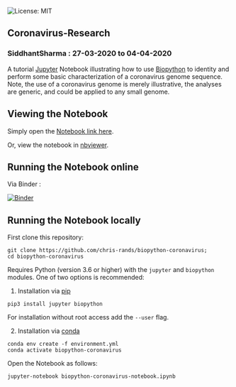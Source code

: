 ![License: MIT](https://img.shields.io/badge/License-MIT-blue.svg)
## Coronavirus-Research
### SiddhantSharma : 27-03-2020 to 04-04-2020

A tutorial [Jupyter](https://jupyter.org/) Notebook illustrating how to use [Biopython](https://github.com/biopython/biopython) to identity and perform some basic characterization of a coronavirus genome sequence. Note, the use of a coronavirus genome is merely illustrative, the analyses are generic, and could be applied to any small genome.

## Viewing the Notebook

Simply open the [Notebook link here](https://github.com/ssiddhantsharma/Coronavirus-Research-Tutorial/blob/master/biopython-coronavirus-notebook.ipynb).

Or, view the notebook in [nbviewer](https://nbviewer.jupyter.org/github/ssiddhantsharma/Coronavirus-Research-Tutorial/blob/master/biopython-coronavirus-notebook.ipynb).

## Running the Notebook online

Via Binder :

[![Binder](https://mybinder.org/badge_logo.svg)](https://mybinder.org/v2/gh/chris-rands/biopython-coronavirus/master?filepath=biopython-coronavirus-notebook.ipynb)

## Running the Notebook locally

First clone this repository:
```
git clone https://github.com/chris-rands/biopython-coronavirus;
cd biopython-coronavirus
```

Requires Python (version 3.6 or higher) with the `jupyter` and `biopython` modules. One of two options is recommended:

1) Installation via [pip](https://pip.pypa.io/en/stable/)

```
pip3 install jupyter biopython
```

For installation without root access add the `--user` flag.

2) Installation via [conda](https://docs.conda.io/en/latest/)
  
```
conda env create -f environment.yml
conda activate biopython-coronavirus
```

Open the Notebook as follows:
```
jupyter-notebook biopython-coronavirus-notebook.ipynb
```

